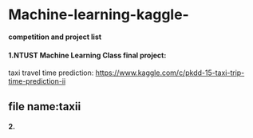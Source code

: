 # Machine-learning-kaggle-

<b>competition and project list</b>

#### 1.NTUST Machine Learning Class final project:
taxi travel time prediction:
https://www.kaggle.com/c/pkdd-15-taxi-trip-time-prediction-ii</br>
## file name:taxii

#### 2.
